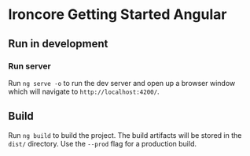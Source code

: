 # Ironcore Getting Started Angular

## Run in development

### Run server

Run `ng serve -o` to run the dev server and open up a browser window which will navigate to `http://localhost:4200/`.

## Build

Run `ng build` to build the project. The build artifacts will be stored in the `dist/` directory. Use the `--prod` flag for a production build.
